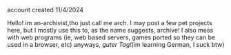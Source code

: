 account created 11/4/2024

Hello! im an-archivist,tho just call me arch.
I may post a few pet projects here, but I mostly use this to, as the name suggests, archive!
I also mess with web programs (ie, web based servers, games ported so they can be used in a browser, etc)
anyways, _guter Tag!_(im learning German, I suck btw)

